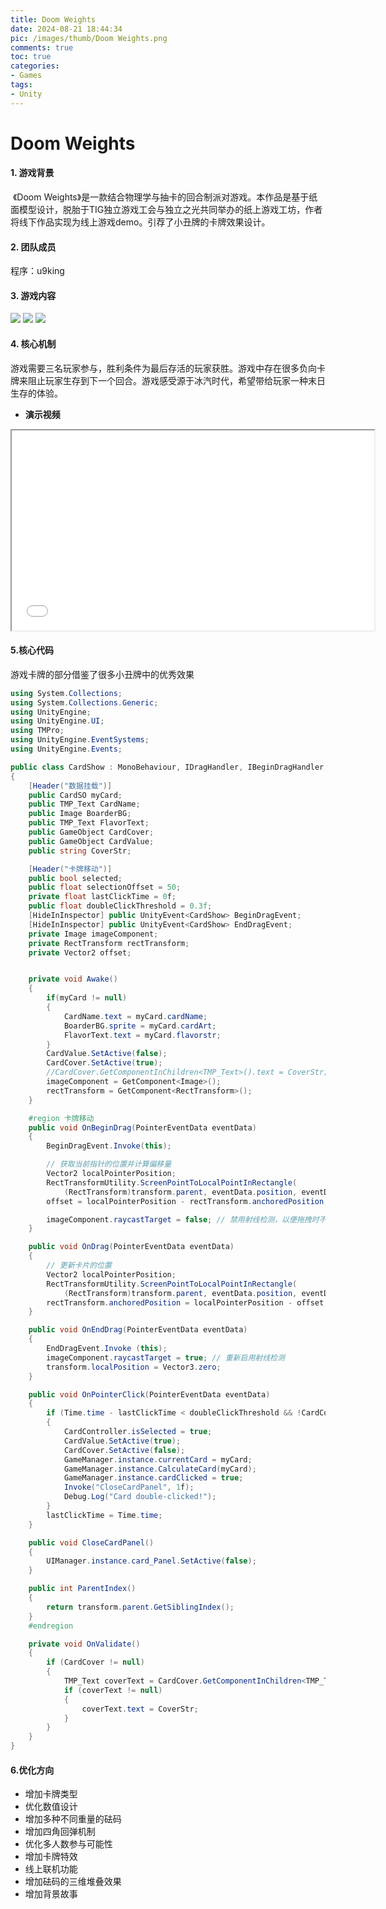 ```yaml
---
title: Doom Weights
date: 2024-08-21 18:44:34
pic: /images/thumb/Doom Weights.png
comments: true
toc: true
categories:
- Games
tags:
- Unity
---
```


# Doom Weights

#### 1. 游戏背景

​	《Doom Weights》是一款结合物理学与抽卡的回合制派对游戏。本作品是基于纸面模型设计，脱胎于TIG独立游戏工会与独立之光共同举办的纸上游戏工坊，作者将线下作品实现为线上游戏demo。引荐了小丑牌的卡牌效果设计。

#### 2. 团队成员

程序：u9king

#### 3. 游戏内容

<img src="/images/Unity/Games/Doom Weights/1.jpg">

<img src="/images/Unity/Games/Doom Weights/2.jpg">

<img src="/images/Unity/Games/Doom Weights/3.jpg">

#### 4. 核心机制
​	游戏需要三名玩家参与，胜利条件为最后存活的玩家获胜。游戏中存在很多负向卡牌来阻止玩家生存到下一个回合。游戏感受源于冰汽时代，希望带给玩家一种末日生存的体验。

- **演示视频**

<iframe src="//player.bilibili.com/player.html?bvid=BV1d8WAepEEJ" width="580px" height="320px"></iframe>

#### 5.核心代码

游戏卡牌的部分借鉴了很多小丑牌中的优秀效果

```C#
using System.Collections;
using System.Collections.Generic;
using UnityEngine;
using UnityEngine.UI;
using TMPro;
using UnityEngine.EventSystems;
using UnityEngine.Events;

public class CardShow : MonoBehaviour, IDragHandler, IBeginDragHandler, IEndDragHandler, IPointerClickHandler
{
    [Header("数据挂载")]
    public CardSO myCard;
    public TMP_Text CardName;
    public Image BoarderBG;
    public TMP_Text FlavorText;
    public GameObject CardCover;
    public GameObject CardValue;
    public string CoverStr;

    [Header("卡牌移动")]
    public bool selected;
    public float selectionOffset = 50;
    private float lastClickTime = 0f;
    public float doubleClickThreshold = 0.3f;
    [HideInInspector] public UnityEvent<CardShow> BeginDragEvent;
    [HideInInspector] public UnityEvent<CardShow> EndDragEvent;
    private Image imageComponent;
    private RectTransform rectTransform;
    private Vector2 offset;


    private void Awake()
    {
        if(myCard != null)
        {
            CardName.text = myCard.cardName;
            BoarderBG.sprite = myCard.cardArt;
            FlavorText.text = myCard.flavorstr;
        }
        CardValue.SetActive(false); 
        CardCover.SetActive(true);
        //CardCover.GetComponentInChildren<TMP_Text>().text = CoverStr;
        imageComponent = GetComponent<Image>();
        rectTransform = GetComponent<RectTransform>();
    }

    #region 卡牌移动
    public void OnBeginDrag(PointerEventData eventData)
    {
        BeginDragEvent.Invoke(this);

        // 获取当前指针的位置并计算偏移量
        Vector2 localPointerPosition;
        RectTransformUtility.ScreenPointToLocalPointInRectangle(
            (RectTransform)transform.parent, eventData.position, eventData.enterEventCamera, out localPointerPosition);
        offset = localPointerPosition - rectTransform.anchoredPosition;

        imageComponent.raycastTarget = false; // 禁用射线检测，以便拖拽时不干扰其他UI
    }

    public void OnDrag(PointerEventData eventData)
    {
        // 更新卡片的位置
        Vector2 localPointerPosition;
        RectTransformUtility.ScreenPointToLocalPointInRectangle(
            (RectTransform)transform.parent, eventData.position, eventData.enterEventCamera, out localPointerPosition);
        rectTransform.anchoredPosition = localPointerPosition - offset;
    }

    public void OnEndDrag(PointerEventData eventData)
    {
        EndDragEvent.Invoke (this);
        imageComponent.raycastTarget = true; // 重新启用射线检测
        transform.localPosition = Vector3.zero;
    }

    public void OnPointerClick(PointerEventData eventData)
    {
        if (Time.time - lastClickTime < doubleClickThreshold && !CardController.isSelected)
        {
            CardController.isSelected = true;
            CardValue.SetActive(true);
            CardCover.SetActive(false);
            GameManager.instance.currentCard = myCard;
            GameManager.instance.CalculateCard(myCard);
            GameManager.instance.cardClicked = true;
            Invoke("CloseCardPanel", 1f);
            Debug.Log("Card double-clicked!");
        }
        lastClickTime = Time.time;
    }

    public void CloseCardPanel()
    {
        UIManager.instance.card_Panel.SetActive(false);
    }

    public int ParentIndex()
    {
        return transform.parent.GetSiblingIndex();
    }
    #endregion

    private void OnValidate()
    {
        if (CardCover != null)
        {
            TMP_Text coverText = CardCover.GetComponentInChildren<TMP_Text>();
            if (coverText != null)
            {
                coverText.text = CoverStr;
            }
        }
    }
}

```

#### 6.优化方向


- 增加卡牌类型
- 优化数值设计
- 增加多种不同重量的砝码
- 增加四角回弹机制
- 优化多人数参与可能性
- 增加卡牌特效
- 线上联机功能
- 增加砝码的三维堆叠效果
- 增加背景故事